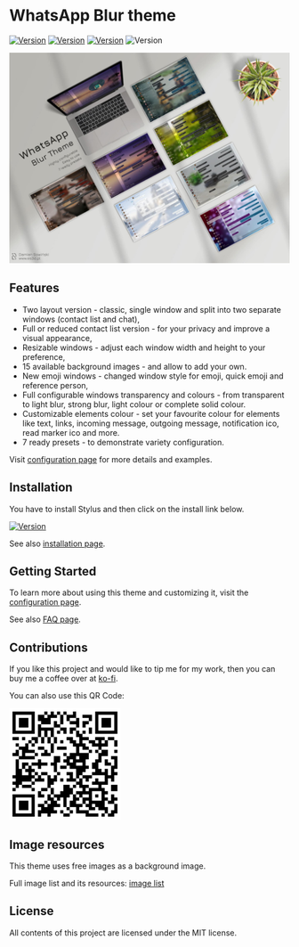 # WhatsApp Blur theme
[![Version](https://img.shields.io/badge/Version-1.0.0-blue)](https://github.com/DamianSowinski/whatsapp/wiki/Changelog)
[![Version](https://img.shields.io/static/v1?label=Docs&message=on%20GitHub&color=3884FF&logo=GitBook&logoColor=white)](https://github.com/DamianSowinski/whatsapp/wiki)
[![Version](https://img.shields.io/static/v1?label=Install%20with&message=Stylus&color=teal&logo=stylus&logoColor=white)](https://raw.githubusercontent.com/DamianSowinski/whatsapp/master/whatsapp-blur.user.styl)
![Version](https://img.shields.io/static/v1?label=License&message=MIT&color=green)

![phone](whats-app-theme-poster.jpg)

Features
---
* Two layout version - classic, single window and split into two separate windows (contact list and chat),
* Full or reduced contact list version - for your privacy and improve a visual appearance,
* Resizable windows - adjust each window width and height to your preference,
* 15 available background images - and allow to add your own.
* New emoji windows - changed window style for emoji, quick emoji and reference person,
* Full configurable windows transparency and colours - from transparent to light blur, strong blur, light colour or complete solid colour.
* Customizable elements colour - set your favourite colour for elements like text, links, incoming message, outgoing message,  notification ico, read marker ico and more.
* 7 ready presets - to demonstrate variety configuration.

Visit [configuration page](https://github.com/DamianSowinski/whatsapp/wiki/Configuration) for more details and examples.


Installation
---
You have to install Stylus and then click on the install link below.

[![Version](https://img.shields.io/static/v1?label=Install%20with&message=Stylus&color=teal&logo=stylus)](https://raw.githubusercontent.com/DamianSowinski/whatsapp/master/whatsapp-blur.user.styl)

See also [installation page](https://github.com/DamianSowinski/whatsapp/wiki/Installation).

Getting Started
---
To learn more about using this theme and customizing it, visit the [configuration page](https://github.com/DamianSowinski/whatsapp/wiki/Configuration).

See also  [FAQ page](https://github.com/DamianSowinski/whatsapp/wiki/FAQ).

Contributions
---
If you like this project and would like to tip me for my work, then you can buy me a coffee over at [ko-fi](https://ko-fi.com/damiansowinski).

You can also use this QR Code:

![Blik QR Code](https://raw.githubusercontent.com/DamianSowinski/whatsapp/master/images/doc/doc-qr-code.png)

Image resources
---
This theme uses free images as a background image. 

Full image list and its resources: [image list](https://github.com/DamianSowinski/whatsapp/wiki/Configuration#additional-backgrounds)


License
-------
All contents of this project are licensed under the MIT license.
